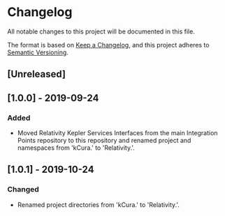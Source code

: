 # Changelog
All notable changes to this project will be documented in this file.

The format is based on [Keep a Changelog](https://keepachangelog.com/en/1.0.0/),
and this project adheres to [Semantic Versioning](https://semver.org/spec/v2.0.0.html).

## [Unreleased]

## [1.0.0] - 2019-09-24
### Added
- Moved Relativity Kepler Services Interfaces from the main Integration Points repository to this repository and renamed project and namespaces from 'kCura.' to 'Relativity.'.

## [1.0.1] - 2019-10-24
### Changed
- Renamed project directories from 'kCura.' to 'Relativity.'.
